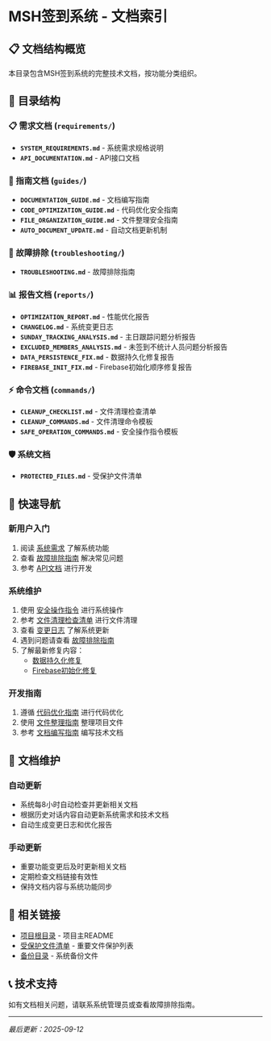 # MSH签到系统 - 文档索引

## 📋 文档结构概览

本目录包含MSH签到系统的完整技术文档，按功能分类组织。

## 📁 目录结构

### 📋 需求文档 (`requirements/`)
- **`SYSTEM_REQUIREMENTS.md`** - 系统需求规格说明
- **`API_DOCUMENTATION.md`** - API接口文档

### 📖 指南文档 (`guides/`)
- **`DOCUMENTATION_GUIDE.md`** - 文档编写指南
- **`CODE_OPTIMIZATION_GUIDE.md`** - 代码优化安全指南
- **`FILE_ORGANIZATION_GUIDE.md`** - 文件整理安全指南
- **`AUTO_DOCUMENT_UPDATE.md`** - 自动文档更新机制

### 🔧 故障排除 (`troubleshooting/`)
- **`TROUBLESHOOTING.md`** - 故障排除指南

### 📊 报告文档 (`reports/`)
- **`OPTIMIZATION_REPORT.md`** - 性能优化报告
- **`CHANGELOG.md`** - 系统变更日志
- **`SUNDAY_TRACKING_ANALYSIS.md`** - 主日跟踪问题分析报告
- **`EXCLUDED_MEMBERS_ANALYSIS.md`** - 未签到不统计人员问题分析报告
- **`DATA_PERSISTENCE_FIX.md`** - 数据持久化修复报告
- **`FIREBASE_INIT_FIX.md`** - Firebase初始化顺序修复报告

### ⚡ 命令文档 (`commands/`)
- **`CLEANUP_CHECKLIST.md`** - 文件清理检查清单
- **`CLEANUP_COMMANDS.md`** - 文件清理命令模板
- **`SAFE_OPERATION_COMMANDS.md`** - 安全操作指令模板

### 🛡️ 系统文档
- **`PROTECTED_FILES.md`** - 受保护文件清单

## 🚀 快速导航

### 新用户入门
1. 阅读 [系统需求](requirements/SYSTEM_REQUIREMENTS.md) 了解系统功能
2. 查看 [故障排除指南](troubleshooting/TROUBLESHOOTING.md) 解决常见问题
3. 参考 [API文档](requirements/API_DOCUMENTATION.md) 进行开发

### 系统维护
1. 使用 [安全操作指令](commands/SAFE_OPERATION_COMMANDS.md) 进行系统操作
2. 参考 [文件清理检查清单](commands/CLEANUP_CHECKLIST.md) 进行文件清理
3. 查看 [变更日志](reports/CHANGELOG.md) 了解系统更新
4. 遇到问题请查看 [故障排除指南](troubleshooting/TROUBLESHOOTING.md)
5. 了解最新修复内容：
   - [数据持久化修复](reports/DATA_PERSISTENCE_FIX.md)
   - [Firebase初始化修复](reports/FIREBASE_INIT_FIX.md)

### 开发指南
1. 遵循 [代码优化指南](guides/CODE_OPTIMIZATION_GUIDE.md) 进行代码优化
2. 使用 [文件整理指南](guides/FILE_ORGANIZATION_GUIDE.md) 整理项目文件
3. 参考 [文档编写指南](guides/DOCUMENTATION_GUIDE.md) 编写技术文档

## 📝 文档维护

### 自动更新
- 系统每8小时自动检查并更新相关文档
- 根据历史对话内容自动更新系统需求和技术文档
- 自动生成变更日志和优化报告

### 手动更新
- 重要功能变更后及时更新相关文档
- 定期检查文档链接有效性
- 保持文档内容与系统功能同步

## 🔗 相关链接

- [项目根目录](../README.md) - 项目主README
- [受保护文件清单](PROTECTED_FILES.md) - 重要文件保护列表
- [备份目录](../backup/) - 系统备份文件

## 📞 技术支持

如有文档相关问题，请联系系统管理员或查看故障排除指南。

---
*最后更新：2025-09-12*
